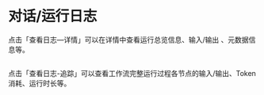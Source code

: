 # 对话/运行日志

点击「查看日志—详情」可以在详情中查看运行总览信息、输入/输出 、元数据信息等。

<figure><img src="https://assets-docs.dify.ai/img/zh_CN/debug-and-preview/5893c9f0312d5a2b6a688da434b9fdd0.webp" alt=""><figcaption></figcaption></figure>

点击「查看日志-追踪」可以查看工作流完整运行过程各节点的输入/输出、Token 消耗、运行时长等。

<figure><img src="https://assets-docs.dify.ai/img/zh_CN/debug-and-preview/dbec0fedc97015dfd7c44899ad3ef2ea.webp" alt=""><figcaption></figcaption></figure>
